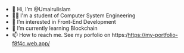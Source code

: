 - 👋 Hi, I’m @Umairulislam
- 👨‍🎓 I'm a student of Computer System Engineering
- 👀 I’m interested in Front-End Development
- 🌱 I’m currently learning Blockchain
- 📫 How to reach me. See my porfolio on https:/https://my-portfolio-f8f4c.web.app/
